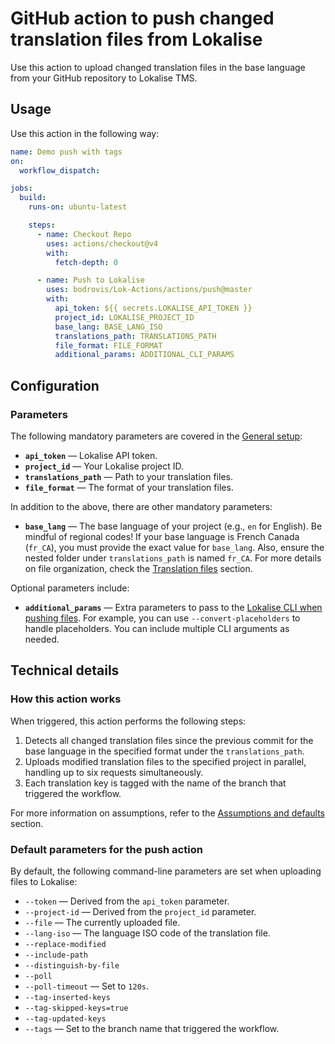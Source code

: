 # GitHub action to push changed translation files from Lokalise

Use this action to upload changed translation files in the base language from your GitHub repository to Lokalise TMS.

## Usage

Use this action in the following way:

```yaml
name: Demo push with tags
on:
  workflow_dispatch:

jobs:
  build:
    runs-on: ubuntu-latest

    steps:
      - name: Checkout Repo
        uses: actions/checkout@v4
        with:
          fetch-depth: 0

      - name: Push to Lokalise
        uses: bodrovis/Lok-Actions/actions/push@master
        with:
          api_token: ${{ secrets.LOKALISE_API_TOKEN }}
          project_id: LOKALISE_PROJECT_ID
          base_lang: BASE_LANG_ISO
          translations_path: TRANSLATIONS_PATH
          file_format: FILE_FORMAT
          additional_params: ADDITIONAL_CLI_PARAMS
```

## Configuration

### Parameters

The following mandatory parameters are covered in the [General setup](../../README.md#general-setup):

- **`api_token`** — Lokalise API token.
- **`project_id`** — Your Lokalise project ID.
- **`translations_path`** — Path to your translation files.
- **`file_format`** — The format of your translation files.

In addition to the above, there are other mandatory parameters:

- **`base_lang`** — The base language of your project (e.g., `en` for English). Be mindful of regional codes! If your base language is French Canada (`fr_CA`), you must provide the exact value for `base_lang`. Also, ensure the nested folder under `translations_path` is named `fr_CA`. For more details on file organization, check the [Translation files](../../README.md#translation-files) section.

Optional parameters include:

- **`additional_params`** — Extra parameters to pass to the [Lokalise CLI when pushing files](https://github.com/lokalise/lokalise-cli-2-go/blob/main/docs/lokalise2_file_upload.md). For example, you can use `--convert-placeholders` to handle placeholders. You can include multiple CLI arguments as needed.

## Technical details

### How this action works

When triggered, this action performs the following steps:

1. Detects all changed translation files since the previous commit for the base language in the specified format under the `translations_path`.
2. Uploads modified translation files to the specified project in parallel, handling up to six requests simultaneously.
3. Each translation key is tagged with the name of the branch that triggered the workflow.

For more information on assumptions, refer to the [Assumptions and defaults](../../README.md#assumptions-and-defaults) section.

### Default parameters for the push action

By default, the following command-line parameters are set when uploading files to Lokalise:

- `--token` — Derived from the `api_token` parameter.
- `--project-id` — Derived from the `project_id` parameter.
- `--file` — The currently uploaded file.
- `--lang-iso` — The language ISO code of the translation file.
- `--replace-modified`
- `--include-path`
- `--distinguish-by-file`
- `--poll`
- `--poll-timeout` — Set to `120s`.
- `--tag-inserted-keys`
- `--tag-skipped-keys=true`
- `--tag-updated-keys`
- `--tags` — Set to the branch name that triggered the workflow.
